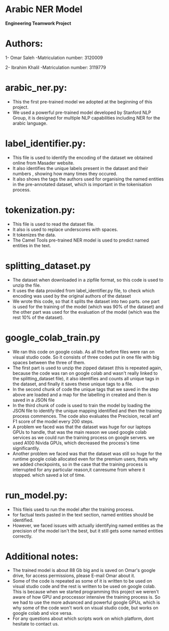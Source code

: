 # Arabic NER Model

**Engineering Teamwork Project**

# Authors:

1- Omar Saleh -Matriculation number: 3120009

2- Ibrahim Khalil -Matriculation number: 3119779

# arabic_ner.py:

- This the first pre-trained model we adopted at the beginning of this project.
- We used a powerful pre-trained model developed by Stanford NLP Group, it is designed for multiple NLP capabilities including NER for the arabic language.

# label_identifier.py:

- This file is used to identify the encoding of the dataset we obtained online from Masader website.
- It also identifies the unique labels present in the dataset and their numbers , showing how many times they occured.
- It also shows the tags the authors used for organising the named entities in the pre-annotated dataset, which is important in the tokenisation process.

# tokenization.py:

- This file is used to read the dataset file.
- It also is used to replace underscores with spaces.
- It tokenizes the data.
- The Camel Tools pre-trained NER model is used to predict named entities in the text.

# splitting_dataset.py

- The dataset when downloaded in a zipfile format, so this code is used to unzip the file.
- It uses the data provided from label_identifier.py file, to check which encoding was used by the original authors of the dataset
- We wrote this code, so that it splits the dataset into two parts. one part is used for the training of the model (which was 90% of the dataset) and the other part was used for the evaluation of the model (which was the rest 10% of the dataset).

# google_colab_train.py

- We ran this code on google colab. As all the before files were ran on visual studio code. So it consists of three codes put in one file with big spaces between the three of them.
- The first part is used to unzip the zipped dataset (this is repeated again, because the code was ran on google colab and wasn't really linked to the splitting_dataset file), it also identifies and counts all unique tags in the dataset, and finally it saves these unique tags to a file.
- In the second chunk of code the unique tags that we saved in the step above are loaded and a map for the labelling in created and then is saved in a JSON file
- In the third chunk of code is used to train the model by loading the JSON file to identify the unique mapping identified and then the training process commences. The code also evaluates the Precision, recall anf F1 score of the model every 200 steps.
- A problem we faced was that the dataset was huge for our laptops GPUs to handle, that was the main reason we used google colab services as we could run the training process on google servers. we used A100 Nivida GPUs, which decreased the process's time significantlly.
- Another problem we faced was that the dataset was still so huge for the runtime google colab allocated even for the premium users, thats why we added checkpoints, so in the case that the training process is interrupted for any particular reason,it canresume from where it stopped. which saved a lot of time.

# run_model.py:

- This fileis used to run the model after the training process.
- for factual texts pasted in the text section, named entities should be identified.
- However, we faced issues with actually identifying named entities as the precision of the model isn't the best, but it still gets some named entities correctly.

# Additional notes:

- The trained model is about 88 Gb big and is saved on Omar's google drive, for access permissions, please E-mail Omar about it.
- Some of the code is repeated as some of it is written to be used on visual studio code and the rest is written to be used on google colab. This is because when we started programming this project we weren't aware of how GPU and proccessor intensive the training process is. So we had to use the more advanced and powerful google GPUs, which is why some of the code won't work on visual studio code, but works on google colab and vice versa.
- For any questions about which scripts work on which platform, dont hesitate to contact us.
